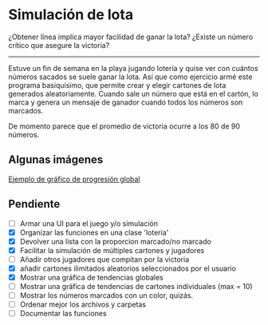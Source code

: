 # Simulación de lota

¿Obtener línea implica mayor facilidad de ganar la lota? ¿Existe un número crítico que asegure la victoria?

---

Estuve un fin de semana en la playa jugando lotería y quise ver con cuántos números sacados se suele ganar la lota. Así que como ejercicio armé este programa basiquísimo, que permite crear y elegir cartones de lota generados aleatoriamente. Cuando sale un número que está en el cartón, lo marca y genera un mensaje de ganador cuando todos los números son marcados. 

De momento parece que el promedio de victoria ocurre a los 80 de 90 números. 

## Algunas imágenes
[Ejemplo de gráfico de progresión global](hhttps://github.com/bmmedinac/lota/blob/main/img/plot_progresion.png)

## Pendiente

- [ ]  Armar una UI para el juego y/o simulación
- [x]  Organizar las funciones en una clase 'loteria'
- [x]  Devolver una lista con la proporcion marcado/no marcado
- [x]  Facilitar la simulación de múltiples cartones y jugadores
- [ ]  Añadir otros jugadores que compitan por la victoria
- [x]  añadir cartones ilimitados aleatorios seleccionados por el usuario
- [x]  Mostrar una gráfica de tendencias globales
- [ ]  Mostrar una gráfica de tendencias de cartones individuales (max = 10)
- [ ]  Mostrar los números marcados con un color, quizás.
- [ ]  Ordenar mejor los archivos y carpetas
- [ ]  Documentar las funciones